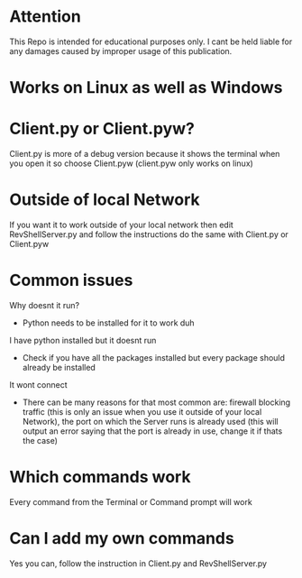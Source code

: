# Attention
This Repo is intended for educational purposes only. I cant be held liable for any damages 
caused by improper usage of this publication.

# Works on Linux as well as Windows

# Client.py or Client.pyw?
Client.py is more of a debug version because it shows the terminal when you open it so choose Client.pyw (client.pyw only works on linux)

# Outside of local Network
If you want it to work outside of your local network then edit RevShellServer.py and follow the instructions do the same with Client.py or Client.pyw

# Common issues
Why doesnt it run?
- Python needs to be installed for it to work duh

I have python installed but it doesnt run
- Check if you have all the packages installed but every package should already be installed

It wont connect
- There can be many reasons for that most common are: firewall blocking traffic (this is only an issue when you use it outside of your local Network), the port on which the Server runs is already used (this will output an error saying that the port is already in use, change it if thats the case)

# Which commands work
Every command from the Terminal or Command prompt will work

# Can I add my own commands
Yes you can, follow the instruction in Client.py and RevShellServer.py
 
